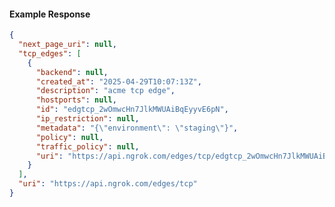 <!-- Code generated for API Clients. DO NOT EDIT. -->

#### Example Response

```json
{
  "next_page_uri": null,
  "tcp_edges": [
    {
      "backend": null,
      "created_at": "2025-04-29T10:07:13Z",
      "description": "acme tcp edge",
      "hostports": null,
      "id": "edgtcp_2wOmwcHn7JlkMWUAiBqEyyvE6pN",
      "ip_restriction": null,
      "metadata": "{\"environment\": \"staging\"}",
      "policy": null,
      "traffic_policy": null,
      "uri": "https://api.ngrok.com/edges/tcp/edgtcp_2wOmwcHn7JlkMWUAiBqEyyvE6pN"
    }
  ],
  "uri": "https://api.ngrok.com/edges/tcp"
}
```
